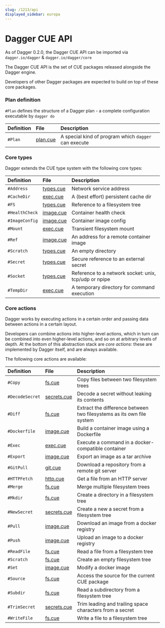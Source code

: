```yaml
---
slug: /1213/api
displayed_sidebar: europa
---
```


# Dagger CUE API

As of Dagger 0.2.0, the Dagger CUE API can be imported via `dagger.io/dagger` & `dagger.io/dagger/core`

The Dagger CUE API is the set of CUE packages released alongside the Dagger engine.

Developers of other Dagger packages are expected to build on top of these core packages.

### Plan definition

`#Plan` defines the structure of a Dagger plan - a complete configuration executable by `dagger do`

| Definition | File                                                                                   | Description                                          |
| :--        | :--                                                                                    | :--                                                  |
| `#Plan`    | [plan.cue](https://github.com/dagger/dagger/blob/v0.2.3/pkg/dagger.io/dagger/plan.cue) | A special kind of program which `dagger` can execute |

### Core types

Dagger extends the CUE type system with the following core types:

| Definition     | File                                                                                        | Description                                           |
| :--            | :--                                                                                         | :--                                                   |
| `#Address`     | [types.cue](https://github.com/dagger/dagger/blob/v0.2.3/pkg/dagger.io/dagger/types.cue)    | Network service address                               |
| `#CacheDir`    | [exec.cue](https://github.com/dagger/dagger/blob/v0.2.3/pkg/dagger.io/dagger/core/exec.cue) | A (best effort) persistent cache dir                  |
| `#FS`          | [types.cue](https://github.com/dagger/dagger/blob/v0.2.3/pkg/dagger.io/dagger/types.cue)    | Reference to a filesystem tree                        |
| `#HealthCheck` | [image.cue](https://github.com/dagger/dagger/blob/v0.2.3/pkg/dagger.io/dagger/image.cue)    | Container health check                                |
| `#ImageConfig` | [image.cue](https://github.com/dagger/dagger/blob/v0.2.3/pkg/dagger.io/dagger/image.cue)    | Container image config                                |
| `#Mount`       | [exec.cue](https://github.com/dagger/dagger/blob/v0.2.3/pkg/dagger.io/dagger/core/exec.cue) | Transient filesystem mount                            |
| `#Ref`         | [image.cue](https://github.com/dagger/dagger/blob/v0.2.3/pkg/dagger.io/dagger/image.cue)    | An address for a remote container image               |
| `#Scratch`     | [types.cue](https://github.com/dagger/dagger/blob/v0.2.3/pkg/dagger.io/dagger/types.cue)    | An empty directory                                    |
| `#Secret`      | [types.cue](https://github.com/dagger/dagger/blob/v0.2.3/pkg/dagger.io/dagger/types.cue)    | Secure reference to an external secret                |
| `#Socket`      | [types.cue](https://github.com/dagger/dagger/blob/v0.2.3/pkg/dagger.io/dagger/types.cue)    | Reference to a network socket: unix, tcp/udp or npipe |
| `#TempDir`     | [exec.cue](https://github.com/dagger/dagger/blob/v0.2.3/pkg/dagger.io/dagger/core/exec.cue) | A temporary directory for command execution           |

### Core actions

Dagger works by executing actions in a certain order and passing data between actions in a certain layout.

Developers can combine actions into higher-level actions, which in turn can be combined into even higher-level actions,
and so on at arbitrary levels of depth. At the bottom of this abstraction stack are *core actions*: these
are implemented by Dagger itself, and are always available.

The following core actions are available:

| Definition      | File                                                                                              | Description                                                           |
| :--             | :--                                                                                               | :--                                                                   |
| `#Copy`         | [fs.cue](https://github.com/dagger/dagger/blob/v0.2.3/pkg/dagger.io/dagger/core/fs.cue)           | Copy files between two filesystem trees                               |
| `#DecodeSecret` | [secrets.cue](https://github.com/dagger/dagger/blob/v0.2.3/pkg/dagger.io/dagger/core/secrets.cue) | Decode a secret without leaking its contents                          |
| `#Diff`         | [fs.cue](https://github.com/dagger/dagger/blob/v0.2.3/pkg/dagger.io/dagger/core/fs.cue)           | Extract the difference between two filesystems as its own file system |
| `#Dockerfile`   | [image.cue](https://github.com/dagger/dagger/blob/v0.2.3/pkg/dagger.io/dagger/core/image.cue)     | Build a container image using a Dockerfile                            |
| `#Exec`         | [exec.cue](https://github.com/dagger/dagger/blob/v0.2.3/pkg/dagger.io/dagger/core/exec.cue)       | Execute a command in a docker-compatible container                    |
| `#Export`       | [image.cue](https://github.com/dagger/dagger/blob/v0.2.3/pkg/dagger.io/dagger/core/image.cue)     | Export an image as a tar archive                                      |
| `#GitPull`      | [git.cue](https://github.com/dagger/dagger/blob/v0.2.3/pkg/dagger.io/dagger/core/git.cue)         | Download a repository from a remote git server                        |
| `#HTTPFetch`    | [http.cue](https://github.com/dagger/dagger/blob/v0.2.3/pkg/dagger.io/dagger/core/http.cue)       | Get a file from an HTTP server                                        |
| `#Merge`        | [fs.cue](https://github.com/dagger/dagger/blob/v0.2.3/pkg/dagger.io/dagger/core/fs.cue)           | Merge multiple filesystem trees                                       |
| `#Mkdir`        | [fs.cue](https://github.com/dagger/dagger/blob/v0.2.3/pkg/dagger.io/dagger/core/fs.cue)           | Create a directory in a filesystem tree                               |
| `#NewSecret`    | [secrets.cue](https://github.com/dagger/dagger/blob/v0.2.3/pkg/dagger.io/dagger/core/secrets.cue) | Create a new a secret from a filesystem tree                          |
| `#Pull`         | [image.cue](https://github.com/dagger/dagger/blob/v0.2.3/pkg/dagger.io/dagger/core/image.cue)     | Download an image from a docker registry                              |
| `#Push`         | [image.cue](https://github.com/dagger/dagger/blob/v0.2.3/pkg/dagger.io/dagger/core/image.cue)     | Upload an image to a docker registry                                  |
| `#ReadFile`     | [fs.cue](https://github.com/dagger/dagger/blob/v0.2.3/pkg/dagger.io/dagger/core/fs.cue)           | Read a file from a filesystem tree                                    |
| `#Scratch`      | [fs.cue](https://github.com/dagger/dagger/blob/v0.2.3/pkg/dagger.io/dagger/core/fs.cue)           | Create an empty filesystem tree                                       |
| `#Set`          | [image.cue](https://github.com/dagger/dagger/blob/v0.2.3/pkg/dagger.io/dagger/core/image.cue)     | Modify a docker image                                                 |
| `#Source`       | [fs.cue](https://github.com/dagger/dagger/blob/v0.2.3/pkg/dagger.io/dagger/core/fs.cue)           | Access the source for the current CUE package                         |
| `#Subdir`       | [fs.cue](https://github.com/dagger/dagger/blob/v0.2.3/pkg/dagger.io/dagger/core/fs.cue)           | Read a subdirectory from a filesystem tree                            |
| `#TrimSecret`   | [secrets.cue](https://github.com/dagger/dagger/blob/v0.2.3/pkg/dagger.io/dagger/core/secrets.cue) | Trim leading and trailing space characters from a secret              |
| `#WriteFile`    | [fs.cue](https://github.com/dagger/dagger/blob/v0.2.3/pkg/dagger.io/dagger/core/fs.cue)           | Write a file to a filesystem tree                                     |
